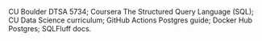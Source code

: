 CU Boulder DTSA 5734; Coursera The Structured Query Language (SQL); CU Data Science curriculum; GitHub Actions Postgres guide; Docker Hub Postgres; SQLFluff docs.
